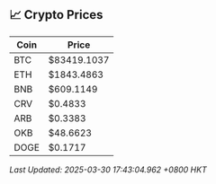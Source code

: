 ## 📈 Crypto Prices

| Coin | Price |
| ---- | ----- |
| BTC | $83419.1037 |
| ETH | $1843.4863 |
| BNB | $609.1149 |
| CRV | $0.4833 |
| ARB | $0.3383 |
| OKB | $48.6623 |
| DOGE | $0.1717 |

_Last Updated: 2025-03-30 17:43:04.962 +0800 HKT_